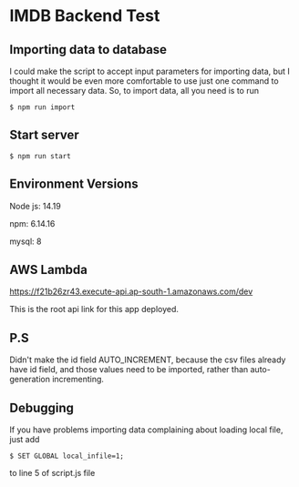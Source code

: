 # IMDB Backend Test

## Importing data to database

I could make the script to accept input parameters for importing data, but I thought it would be even more comfortable to use just one command to import all necessary data.
So, to import data, all you need is to run

```shell
$ npm run import
```

## Start server

```shell
$ npm run start
```

## Environment Versions

Node js: 14.19

npm: 6.14.16

mysql: 8

## AWS Lambda

https://f21b26zr43.execute-api.ap-south-1.amazonaws.com/dev

This is the root api link for this app deployed.

## P.S

Didn't make the id field AUTO_INCREMENT, because the csv files already have id field, and those values need to be imported, rather than auto-generation incrementing.

## Debugging

If you have problems importing data complaining about loading local file, just add

```shell
$ SET GLOBAL local_infile=1;
```

to line 5 of script.js file
